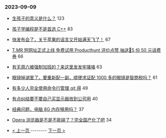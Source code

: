### 2023-09-09 
- [生孩子的意义是什么？](https://www.v2ex.com/t/972200) 123
- [孩子学编程是不是首选 C++](https://www.v2ex.com/t/972165) 83
- [快发布会了，关于苹果的谣言又开始满天飞了！](https://www.v2ex.com/t/972227) 67
- [T.MR 短网址正式上线 免费试用 Producthunt 评价点赞 抽送🎁5 份 50 元话费券](https://www.v2ex.com/t/972155) 66
- [有无周六被强制加班的？来这里发发牢骚咯](https://www.v2ex.com/t/972193) 63
- [眼镜掉湖里了，要重新配一副，顺便求证配 1000 多的眼镜是智商税吗？](https://www.v2ex.com/t/972194) 61
- [有多少人完全使用命令行管理 git 得](https://www.v2ex.com/t/972261) 49
- [有点纠结要不要自己买显示器放到公司用](https://www.v2ex.com/t/972195) 40
- [经典问题，电脑 8G 内存够用吗？](https://www.v2ex.com/t/972142) 37
- [Opera 浏览器是不是不能碰了？完全国产化了吧](https://www.v2ex.com/t/972197) 34 

- [ < 上一页 ](https://github.com/able8/v2ex-hot-record/blob/master/2023-09-08.md) -------- [ 下一页 > ](https://github.com/able8/v2ex-hot-record/blob/master/2023-09-10.md)